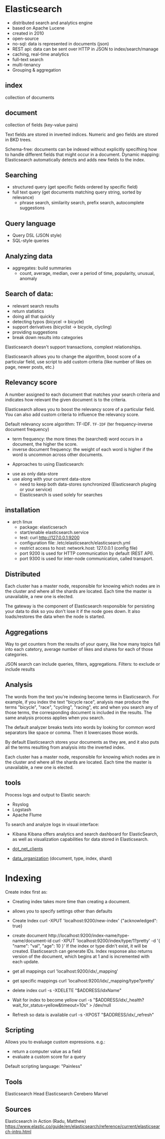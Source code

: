 # Elasticsearch
- distributed search and analytics engine
- based on Apache Lucene
- created in 2010
- open-source
- no-sql: data is represented in documents (json)
- REST api: data can be sent over HTTP in JSON to index/search/manage
- caching, real-time analytics
- full-text search
- multi-tenancy
- Grouping & aggregation

## index
collection of documents

## document
collection of fields (key-value pairs)

Text fields are stored in inverted indices.
Numeric and geo fields are stored in BKD trees.

Schema-free: documents can be indexed without explicitly specifhing how to handle different fields that might occur in a document.
Dynamic mapping: Elasticsearch automatically detects and adds new fields to the index.

## Searching
- structured query (get specific fields ordered by specific field)
- full text query (get documents matching query string, sorted by relevance)
  - phrase search, similarity search, prefix search, autocomplete suggestions

## Query language
- Query DSL (JSON style)
- SQL-style queries

## Analyzing data
- aggregates: build summaries
  - count, average, median, over a period of time, popularity, unusual, anomaly

## Search of data:
- relevant search results
- return statistics
- doing all that quickly
- detecting typos (bicycel -> bicycle)
- support derivatives (bicyclist -> bicycle, clycling)
- providing suggestions
- break down results into categories


Elasticsearch doesn't support transactions, complext relationships.

Elasticsearch allows you to change the algorithm, boost score of a particular field, use script to add custom criteria (like number of likes on page, newer posts, etc.)

## Relevancy score
A number assigned to each document that matches your search criteria and indicates how relevant the given document is to the criteria.

Elasticsearch allows you to boost the relevancy score of a particular field. You can also add custom criteria to influence the relevancy score.

Default relevancy score algorithm: TF-IDF.
`TF-IDF` (ter frequency-inverse document frequency)
- term frequency: the more times the (searched) word occurs in a document, the higher the score.
- inverse document frequency: the weight of each word is higher if the word is uncommon across other documents.



* Approaches to using Elasticsearch:
- use as only data-store
- use along with your current data-store
  - need to keep both data-stores synchronized (Elasticsearch pluging or your service)
  - Elasticsearch is used solely for searches

## installation
- arch linux
  - package: elasticserach
  - start/enable elasticsearch.service
  - test: curl http://127.0.0.1:9200
  - configuration file: /etc/elasticsearch/elasticsearch.yml
  - restrict access to host: network.host: 127.0.0.1 (config file)
  - port 9200 is used for HTTP communication by default (REST API).
  - port 9300 is used for inter-node communication, called transport.

## Distributed
Each cluster has a master node, responsible for knowing which nodes are in the cluster and where all the shards are located. Each time the master is unavailable, a new one is elected.

The gateway is the component of Elasticsearch responsible for persisting your data to disk so you don't lose it if the node goes down. It also loads/restores the data when the node is started.


## Aggregations
Way to get counters from the results of your query, like how many topics fall into each catetory, average number of likes and shares for each of those categories.


JSON search can include queries, filters, aggregations.
Filters: to exclude or include results

## Analysis
The words from the text you're indexing become terms in Elasticsearch. For example, if you index the text "bicycle race", analysis mae produce the terms "bicycle", "race", "cycling", "racing", etc and when you search any of those terms, the corresponding document is included in the results.  The same analysis process applies when you search.

The default analyzer breaks texts into words by looking for common word separators like space or comma. Then it lowercases those words.


By default Elasticsearch stores your documents as they are, and it also puts all the terms resulting from analysis into the inverted index.


Each cluster has a master node, responsible for knowing which nodes are in the cluster and where all the shards are located. Each time the master is unavailable, a new one is elected.


## tools
Process logs and output to Elastic search:
- Rsyslog
- Logstash
- Apache Flume

To search and analyze logs in visual interface:
- Kibana
Kibana offers analytics and search dashboard for ElasticSearch, as well as visualization capabilities for data stored in Elasticsearch.


* [dot_net_clients](dot_net_clients)

* [data_organization](data_organization.md) (document, type, index, shard)


# Indexing
Create index first as:
- Creating index takes more time than creating a document.
- allows you to specify settings other than defaults

- Create Index
curl -XPUT 'localhost:9200/new-index'
{"acknowledged": true}

- create document
http://localhost:9200/index-name/type-name/document-id
curl -XPUT 'localhost:9200/index/type/1?pretty' -d '{
  "name": "val",
  "age": 10
}'
If the index or type didn't exist, it will be created.
Elasticsearch can generate IDs.
Index response also returns version of the document, which begins at 1 and is incremented with each update.

- get all mappings
curl 'localhost:9200/idx/_mapping'
- get specific mappings
curl 'localhost:9200/idx/_mapping/type?pretty'
- delete index
curl -s -XDELETE "$ADDRESS/idxName"
- Wait for index to become yellow
curl -s "$ADDRESS/idx/_health?wait_for_status=yellow&timeout=10s" > /dev/null
- Refresh so data is available
curl -s -XPOST "$ADDRESS/idx/_refresh"

## Scripting
Allows you to evaluage custom expressions. e.g.:
  - return a computer value as a field
  - evaluate a custom score for a query

Default scripting language: "Painless"


## Tools
Elasticsearch Head
Elasticsearch Cerebero
Marvel


## Sources
Elasticsearch in Action (Radu, Matthew)
https://www.elastic.co/guide/en/elasticsearch/reference/current/elasticsearch-intro.html
